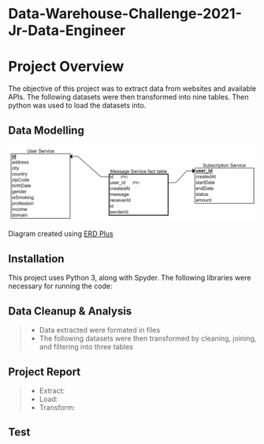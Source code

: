 # Data-Warehouse-Challenge-2021-Jr-Data-Engineer

# Project Overview

The objective of this project was to extract data from websites and available APIs. The following datasets were then transformed into nine tables.
Then python was used to load the datasets into.

## Data Modelling

![schema](/schema.png)

Diagram created using [ERD Plus](https://erdplus.com)

## Installation

This project uses Python 3, along with Spyder. The following libraries were necessary for running the code:


## Data Cleanup & Analysis

> - Data extracted were formated in files
> - The following datasets were then transformed by cleaning, joining, and filtering into three tables

## Project Report

> - Extract:
> - Load:
> - Transform:

## Test
